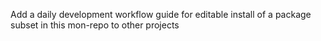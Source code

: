 Add a daily development workflow guide for editable install of a package subset in this mon-repo to other projects
